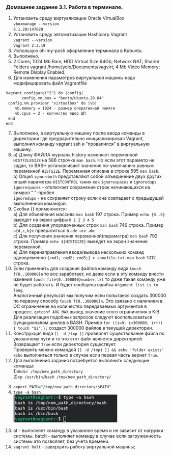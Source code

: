 ### Домашнее задание 3.1. Работа в терминале.
1. Установить среду виртуализации Oracle VirtualBox  
`vboxmanage --version`  
`6.1.28r147628`  
2. Установить среду автоматизации Hashicorp Vagrant  
`vagrant --version`  
`Vagrant 2.2.19`
3. Использую oh-my-posh оформление терминала в Kubuntu.  
4. Выполнено.  
5. 2 Cores; 1024 Mb Ram; HDD Virtual Size 64Gb; Network NAT; Shared Folders vagrant /home/yolo/Documents/vagvirt; 4 Mb Video Memory; Remote Display Enabled;  
6. Для изменения параметров виртуальной машины надо модифицировать файл Vagrantfile  
 ```
 Vagrant.configure("2") do |config|  
        config.vm.box = "bento/ubuntu-20.04"  
  config.vm.provider "virtualbox" do |vb|  
     vb.memory = 1024 - размер оперативной памяти  
     vb.cpus = 2 - колчество ядер ЦП  
  end  
end
```   
7. Выполнено, в виртуальную машину после ввода команды в директории где предварительно инициализировал Vagrant, выполнил команду vagrant ssh и "провалился" в виртуальную машину.  
8. a) Длину ФАЙЛА журнала history изменяют переменной `HISTFILESIZE` на 586 строчке `man bash`. Но если этот параметр не задан, то BASH устанавливает значение по-умолчанию равным переменной `HISTSIZE`. Переменная описана в строке 595 `man bash`.  
b) Опция `ignoreboth` представляют собой объединение двух других опций параметра `HISTCONTROL` таких как `ignorespaces` и `ignoredups`.   
`ignorespaces` - отключает сохранение строк начинающихся на символ " "-пробел   
`ignoredups` - не сохраняет строку если она совпадает с предыдущей выполненной командой.  
9. Скобки {} применяются:  
 a) Для объявления массива `man bash` 197 строка. Пример `echo {0..5}` выведет на экран цифры `0 1 2 3 4 5`  
 b) Для создания упорядоченных строк `man bash` 746 строка. Пример `a{d,c,b}e` превратиться в `ade ace abe`  
 c) Для получения значения переменной(параметра) `man bash` 792 строка. Пример `echo ${HISTSIZE}` выведет на экран значение переменной.  
 e) Для перенаправления ввода/вывода нескольких команд одновременно `{cmd1; cmd2; cmd3;} > somefile.txt`. `man bash` 1012 строка.  
10. Если применить для создания файлов команду вида `touch f{0..100000}n` то все заработает, но даже если в эту команду внести измения `touch file{0..100000}number.txt` то даже такая команду уже не будет работать. И будет сообщена ошибка `Argument list is to long`.  
Аналогичный результат мы получим если попытаеся создать 300000 по первому способу `touch f{0..300000}n`. Это связано с наличием в ОС ограничение на количество передаваемых аргументов в процесс. `getconf ARG_MAX` вывед значение этого ограничения в KiB.  
Для реализация подобных запросов следуют воспользоваться фунцкционалом циклов в BASH. Пример `for ((i=0; i<300000; i++)) { touch "$i";};` создаст 300000 файлов в текущей директории.  
11. Конструкция вида `[[ -d /tmp ]]` проверяет существование файла по указанному пути и то что этот файл является директорией. Возвращает `True` если директория существует.  
Проверить можно командой `[[ -d /tmp1 ]] && echo 'folder exists'` `echo` выполниться только в случае если первая часть вернет `True`.  
12. Для выполнения задания потребуется выполнить следующие команды:  
1)`mkdir /tmp/new_path_directory`  
2)`cp /usr/bin/bash /tmp/new_path_directory/`  
3) `export PATH="/tmp/new_path_directory:$PATH"`  
4) `type -a bash`  
![type!](/6_Lesson_terminal_1/images/type-abash.PNG)  
13. at - выполняет команду в указанное время и не зависит от нагрузки системы. batch - выполняет команду в случае если загруженность системы это позволяет, без учета времени.  
14. `vagrant halt` - завершить работу виртуальной машины;  
